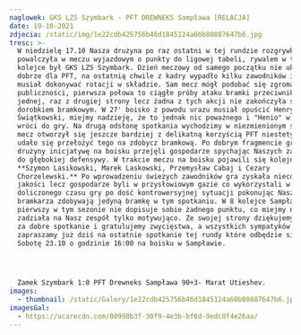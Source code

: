 ```yaml
---
naglowek: GKS LZS Szymbark - PFT DREWNEKS Sampława [RELACJA]
date: 19-10-2021
zdjecia: /static/img/1e22cdb425756b46d1845124a60b80887647b6.jpg
tresc: >-
  W niedzielę 17.10 Nasza drużyna po raz ostatni w tej rundzie rozgrywkowej
  powalczyła w meczu wyjazdowym o punkty do ligowej tabeli, rywalem w tej
  kolejce był GKS LZS Szymbark. Dzień meczowy od samego początku nie układał się
  dobrze dla PFT, na ostatnią chwile z kadry wypadło kilku zawodników i trener
  musiał dokonywać rotacji w składzie. Sam mecz mógł podobać się zgromadzonej
  publiczności, pierwsza połowa to ciągłe próby ataku bramki przeciwnika raz z
  jednej, raz z drugiej strony lecz żadna z tych akcji nie zakończyła się
  dorobkiem bramkowym. W 27' boisko z powodu urazu musiał opuścić Henryk
  Świątkowski, miejmy nadzieję, że to jednak nic poważnego i "Henio" w pełni sił
  wróci do gry. Na drugą odsłonę spotkania wychodzimy w niezmienionym składzie a
  mecz otworzył się jeszcze bardziej z delikatną korzyścią PFT niestety nie
  udało się przełożyć tego na zdobycz bramkową. Po dobrym fragmencie gry Naszej
  drużyny inicjatywę na boisku przejęli gospodarze spychając Naszych zawodników
  do głębokiej defensywy. W trakcie meczu na boisku pojawili się kolejno
  **Szymon Lasikowski, Marek Laskowski, Przemysław Cabaj i Cezary
  Chorzelewski.** Po wprowadzeniu świeżych zawodników gra zyskała nieco na
  jakości lecz gospodarze byli w przysłowiowym gazie co wykorzystali w **3'**
  doliczonego czasu gry po dość kontrowersyjnej sytuacji pokonując Naszego
  bramkarza zdobywają jedyną bramkę w tym spotkaniu. W 8 kolejce Sampława po raz
  pierwszy w tym sezonie nie dopisuje sobie żadnego punktu, co miejmy nadzieję
  zadziała na Nasz zespół tylko motywująco. Ze swojej strony dziękujemy rywalom
  za dobre spotkanie i gratulujemy zwycięstwa, a wszystkich sympatyków klubu
  zapraszamy już dziś na ostatnie spotkanie tej rundy które odbędzie się w
  Sobotę 23.10 o godzinie 16:00 na boisku w Sampławie. 




  Zamek Szymbark 1:0 PFT Drewneks Sampława 90+3- Marat Utieshev.
images:
  - thumbnail: /static/Galery/1e22cdb425756b46d1845124a60b80887647b6.jpg
imagesGal:
  - https://ucarecdn.com/00998b3f-30f9-4e3b-bf6d-9edc8f4e26aa/
---
```

